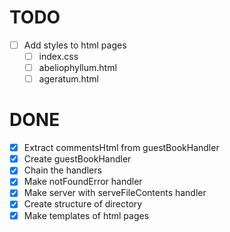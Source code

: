 # TODO
  - [ ] Add styles to html pages
    - [ ] index.css
    - [ ] abeliophyllum.html
    - [ ] ageratum.html

# DONE
  - [X] Extract commentsHtml from guestBookHandler
  - [X] Create guestBookHandler
  - [X] Chain the handlers
  - [X] Make notFoundError handler
  - [X] Make server with serveFileContents handler
  - [X] Create structure of directory
  - [X] Make templates of html pages
